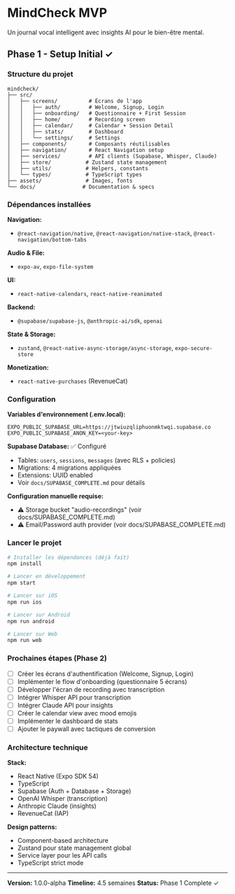 # MindCheck MVP

Un journal vocal intelligent avec insights AI pour le bien-être mental.

## Phase 1 - Setup Initial ✓

### Structure du projet

```
mindcheck/
├── src/
│   ├── screens/          # Écrans de l'app
│   │   ├── auth/         # Welcome, Signup, Login
│   │   ├── onboarding/   # Questionnaire + First Session
│   │   ├── home/         # Recording screen
│   │   ├── calendar/     # Calendar + Session Detail
│   │   ├── stats/        # Dashboard
│   │   └── settings/     # Settings
│   ├── components/       # Composants réutilisables
│   ├── navigation/       # React Navigation setup
│   ├── services/         # API clients (Supabase, Whisper, Claude)
│   ├── store/           # Zustand state management
│   ├── utils/           # Helpers, constants
│   └── types/           # TypeScript types
├── assets/              # Images, fonts
└── docs/               # Documentation & specs
```

### Dépendances installées

**Navigation:**
- `@react-navigation/native`, `@react-navigation/native-stack`, `@react-navigation/bottom-tabs`

**Audio & File:**
- `expo-av`, `expo-file-system`

**UI:**
- `react-native-calendars`, `react-native-reanimated`

**Backend:**
- `@supabase/supabase-js`, `@anthropic-ai/sdk`, `openai`

**State & Storage:**
- `zustand`, `@react-native-async-storage/async-storage`, `expo-secure-store`

**Monetization:**
- `react-native-purchases` (RevenueCat)

### Configuration

**Variables d'environnement (.env.local):**
```
EXPO_PUBLIC_SUPABASE_URL=https://jtwiuzqliphuonmktwqi.supabase.co
EXPO_PUBLIC_SUPABASE_ANON_KEY=<your-key>
```

**Supabase Database:** ✅ Configuré
- Tables: `users`, `sessions`, `messages` (avec RLS + policies)
- Migrations: 4 migrations appliquées
- Extensions: UUID enabled
- Voir `docs/SUPABASE_COMPLETE.md` pour détails

**Configuration manuelle requise:**
- ⚠️ Storage bucket "audio-recordings" (voir docs/SUPABASE_COMPLETE.md)
- ⚠️ Email/Password auth provider (voir docs/SUPABASE_COMPLETE.md)

### Lancer le projet

```bash
# Installer les dépendances (déjà fait)
npm install

# Lancer en développement
npm start

# Lancer sur iOS
npm run ios

# Lancer sur Android
npm run android

# Lancer sur Web
npm run web
```

### Prochaines étapes (Phase 2)

- [ ] Créer les écrans d'authentification (Welcome, Signup, Login)
- [ ] Implémenter le flow d'onboarding (questionnaire 5 écrans)
- [ ] Développer l'écran de recording avec transcription
- [ ] Intégrer Whisper API pour transcription
- [ ] Intégrer Claude API pour insights
- [ ] Créer le calendar view avec mood emojis
- [ ] Implémenter le dashboard de stats
- [ ] Ajouter le paywall avec tactiques de conversion

### Architecture technique

**Stack:**
- React Native (Expo SDK 54)
- TypeScript
- Supabase (Auth + Database + Storage)
- OpenAI Whisper (transcription)
- Anthropic Claude (insights)
- RevenueCat (IAP)

**Design patterns:**
- Component-based architecture
- Zustand pour state management global
- Service layer pour les API calls
- TypeScript strict mode

---

**Version:** 1.0.0-alpha
**Timeline:** 4.5 semaines
**Status:** Phase 1 Complete ✓
